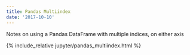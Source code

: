 ```yaml
---
title: Pandas Multiindex
date: '2017-10-10'
---
```


Notes on using a Pandas DataFrame with multiple indices, on either axis

<!-- excerpt separator -->

{% include_relative jupyter/pandas_multiindex.html %}
